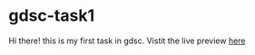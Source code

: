 # gdsc-task1
Hi there! this is my first task in gdsc. Vistit the live preview <a href="https://bassantmohie.github.io/gdsc-task1/" target="_blank">here</a>
